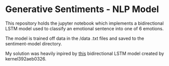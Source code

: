 # Generative Sentiments - NLP Model

This repository holds the jupyter notebook which implements a bidirectional LSTM model used to classify an emotional sentence into one of 6 emotions.

The model is trained off data in the /data .txt files and saved to the sentiment-model directory.

My solution was heavily inpired by [this](https://www.kaggle.com/adithyansukumar/sentiment-analysis) bidirectional LSTM model created by kernel392aeb0326.
